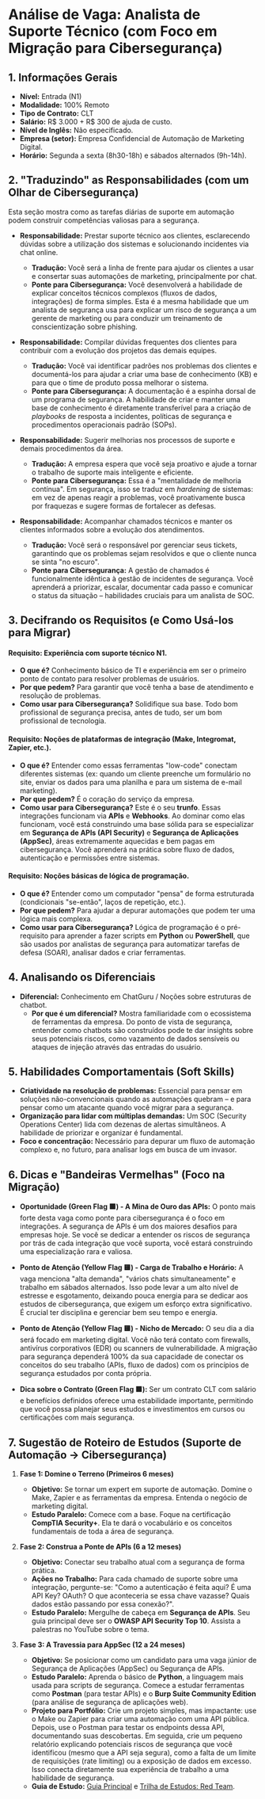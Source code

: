 # Análise de Vaga: Analista de Suporte Técnico (com Foco em Migração para Cibersegurança)

## 1. Informações Gerais
* **Nível:** Entrada (N1)
* **Modalidade:** 100% Remoto
* **Tipo de Contrato:** CLT
* **Salário:** R$ 3.000 + R$ 300 de ajuda de custo.
* **Nível de Inglês:** Não especificado.
* **Empresa (setor):** Empresa Confidencial de Automação de Marketing Digital.
* **Horário:** Segunda a sexta (8h30-18h) e sábados alternados (9h-14h).

## 2. "Traduzindo" as Responsabilidades (com um Olhar de Cibersegurança)

Esta seção mostra como as tarefas diárias de suporte em automação podem construir competências valiosas para a segurança.

* **Responsabilidade:** Prestar suporte técnico aos clientes, esclarecendo dúvidas sobre a utilização dos sistemas e solucionando incidentes via chat online.
    * **Tradução:** Você será a linha de frente para ajudar os clientes a usar e consertar suas automações de marketing, principalmente por chat.
    * **Ponte para Cibersegurança:** Você desenvolverá a habilidade de explicar conceitos técnicos complexos (fluxos de dados, integrações) de forma simples. Esta é a mesma habilidade que um analista de segurança usa para explicar um risco de segurança a um gerente de marketing ou para conduzir um treinamento de conscientização sobre phishing.

* **Responsabilidade:** Compilar dúvidas frequentes dos clientes para contribuir com a evolução dos projetos das demais equipes.
    * **Tradução:** Você vai identificar padrões nos problemas dos clientes e documentá-los para ajudar a criar uma base de conhecimento (KB) e para que o time de produto possa melhorar o sistema.
    * **Ponte para Cibersegurança:** A documentação é a espinha dorsal de um programa de segurança. A habilidade de criar e manter uma base de conhecimento é diretamente transferível para a criação de *playbooks* de resposta a incidentes, políticas de segurança e procedimentos operacionais padrão (SOPs).

* **Responsabilidade:** Sugerir melhorias nos processos de suporte e demais procedimentos da área.
    * **Tradução:** A empresa espera que você seja proativo e ajude a tornar o trabalho de suporte mais inteligente e eficiente.
    * **Ponte para Cibersegurança:** Essa é a "mentalidade de melhoria contínua". Em segurança, isso se traduz em *hardening* de sistemas: em vez de apenas reagir a problemas, você proativamente busca por fraquezas e sugere formas de fortalecer as defesas.

* **Responsabilidade:** Acompanhar chamados técnicos e manter os clientes informados sobre a evolução dos atendimentos.
    * **Tradução:** Você será o responsável por gerenciar seus tickets, garantindo que os problemas sejam resolvidos e que o cliente nunca se sinta "no escuro".
    * **Ponte para Cibersegurança:** A gestão de chamados é funcionalmente idêntica à gestão de incidentes de segurança. Você aprenderá a priorizar, escalar, documentar cada passo e comunicar o status da situação – habilidades cruciais para um analista de SOC.

## 3. Decifrando os Requisitos (e Como Usá-los para Migrar)

#### Requisito: Experiência com suporte técnico N1.
* **O que é?** Conhecimento básico de TI e experiência em ser o primeiro ponto de contato para resolver problemas de usuários.
* **Por que pedem?** Para garantir que você tenha a base de atendimento e resolução de problemas.
* **Como usar para Cibersegurança?** Solidifique sua base. Todo bom profissional de segurança precisa, antes de tudo, ser um bom profissional de tecnologia.

#### Requisito: Noções de plataformas de integração (Make, Integromat, Zapier, etc.).
* **O que é?** Entender como essas ferramentas "low-code" conectam diferentes sistemas (ex: quando um cliente preenche um formulário no site, enviar os dados para uma planilha e para um sistema de e-mail marketing).
* **Por que pedem?** É o coração do serviço da empresa.
* **Como usar para Cibersegurança?** Este é o seu **trunfo**. Essas integrações funcionam via **APIs** e **Webhooks**. Ao dominar como elas funcionam, você está construindo uma base sólida para se especializar em **Segurança de APIs (API Security)** e **Segurança de Aplicações (AppSec)**, áreas extremamente aquecidas e bem pagas em cibersegurança. Você aprenderá na prática sobre fluxo de dados, autenticação e permissões entre sistemas.

#### Requisito: Noções básicas de lógica de programação.
* **O que é?** Entender como um computador "pensa" de forma estruturada (condicionais "se-então", laços de repetição, etc.).
* **Por que pedem?** Para ajudar a depurar automações que podem ter uma lógica mais complexa.
* **Como usar para Cibersegurança?** Lógica de programação é o pré-requisito para aprender a fazer scripts em **Python** ou **PowerShell**, que são usados por analistas de segurança para automatizar tarefas de defesa (SOAR), analisar dados e criar ferramentas.

## 4. Analisando os Diferenciais

* **Diferencial:** Conhecimento em ChatGuru / Noções sobre estruturas de chatbot.
    * **Por que é um diferencial?** Mostra familiaridade com o ecossistema de ferramentas da empresa. Do ponto de vista de segurança, entender como chatbots são construídos pode te dar insights sobre seus potenciais riscos, como vazamento de dados sensíveis ou ataques de injeção através das entradas do usuário.

## 5. Habilidades Comportamentais (Soft Skills)
* **Criatividade na resolução de problemas:** Essencial para pensar em soluções não-convencionais quando as automações quebram – e para pensar como um atacante quando você migrar para a segurança.
* **Organização para lidar com múltiplas demandas:** Um SOC (Security Operations Center) lida com dezenas de alertas simultâneos. A habilidade de priorizar e organizar é fundamental.
* **Foco e concentração:** Necessário para depurar um fluxo de automação complexo e, no futuro, para analisar logs em busca de um invasor.

## 6. Dicas e "Bandeiras Vermelhas" (Foco na Migração)

* **Oportunidade (Green Flag 🟩) - A Mina de Ouro das APIs:** O ponto mais forte desta vaga como ponte para cibersegurança é o foco em integrações. A segurança de APIs é um dos maiores desafios para empresas hoje. Se você se dedicar a entender os riscos de segurança por trás de cada integração que você suporta, você estará construindo uma especialização rara e valiosa.

* **Ponto de Atenção (Yellow Flag 🟨) - Carga de Trabalho e Horário:** A vaga menciona "alta demanda", "vários chats simultaneamente" e trabalho em sábados alternados. Isso pode levar a um alto nível de estresse e esgotamento, deixando pouca energia para se dedicar aos estudos de cibersegurança, que exigem um esforço extra significativo. É crucial ter disciplina e gerenciar bem seu tempo e energia.

* **Ponto de Atenção (Yellow Flag 🟨) - Nicho de Mercado:** O seu dia a dia será focado em marketing digital. Você não terá contato com firewalls, antivírus corporativos (EDR) ou scanners de vulnerabilidade. A migração para segurança dependerá 100% da sua capacidade de conectar os conceitos do seu trabalho (APIs, fluxo de dados) com os princípios de segurança estudados por conta própria.

* **Dica sobre o Contrato (Green Flag 🟩):** Ser um contrato CLT com salário e benefícios definidos oferece uma estabilidade importante, permitindo que você possa planejar seus estudos e investimentos em cursos ou certificações com mais segurança.

## 7. Sugestão de Roteiro de Estudos (Suporte de Automação -> Cibersegurança)

1.  **Fase 1: Domine o Terreno (Primeiros 6 meses)**
    * **Objetivo:** Se tornar um expert em suporte de automação. Domine o Make, Zapier e as ferramentas da empresa. Entenda o negócio de marketing digital.
    * **Estudo Paralelo:** Comece com a base. Foque na certificação **CompTIA Security+**. Ela te dará o vocabulário e os conceitos fundamentais de toda a área de segurança.

2.  **Fase 2: Construa a Ponte de APIs (6 a 12 meses)**
    * **Objetivo:** Conectar seu trabalho atual com a segurança de forma prática.
    * **Ações no Trabalho:** Para cada chamado de suporte sobre uma integração, pergunte-se: "Como a autenticação é feita aqui? É uma API Key? OAuth? O que aconteceria se essa chave vazasse? Quais dados estão passando por essa conexão?".
    * **Estudo Paralelo:** Mergulhe de cabeça em **Segurança de APIs**. Seu guia principal deve ser o **OWASP API Security Top 10**. Assista a palestras no YouTube sobre o tema.

3.  **Fase 3: A Travessia para AppSec (12 a 24 meses)**
    * **Objetivo:** Se posicionar como um candidato para uma vaga júnior de Segurança de Aplicações (AppSec) ou Segurança de APIs.
    * **Estudo Paralelo:** Aprenda o básico de **Python**, a linguagem mais usada para scripts de segurança. Comece a estudar ferramentas como **Postman** (para testar APIs) e o **Burp Suite Community Edition** (para análise de segurança de aplicações web).
    * **Projeto para Portfólio:** Crie um projeto simples, mas impactante: use o Make ou Zapier para criar uma automação com uma API pública. Depois, use o Postman para testar os endpoints dessa API, documentando suas descobertas. Em seguida, crie um pequeno relatório explicando potenciais riscos de segurança que você identificou (mesmo que a API seja segura), como a falta de um limite de requisições (rate limiting) ou a exposição de dados em excesso. Isso conecta diretamente sua experiência de trabalho a uma habilidade de segurança.
    * **Guia de Estudo:** [Guia Principal](./guias/materiais-de-estudo/por-onde-comecar.md) e [Trilha de Estudos: Red Team](./guias/materiais-de-estudo/trilha-red-team.md).